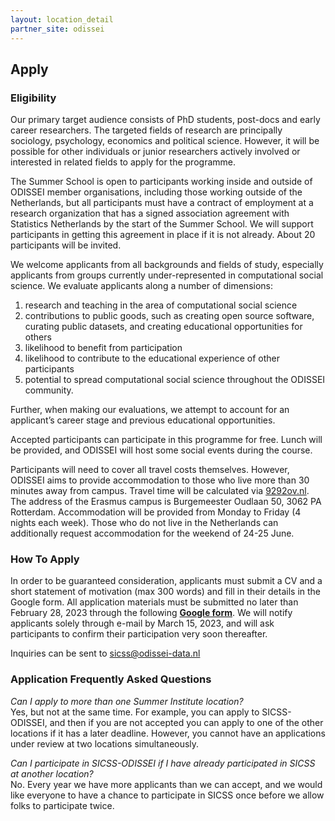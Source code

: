 ```yaml
---
layout: location_detail
partner_site: odissei
---
```


## Apply

### Eligibility

Our primary target audience consists of PhD students, post-docs and early career researchers. The targeted fields of research are principally sociology, psychology, economics and political science. However, it will be possible for other individuals or junior researchers actively involved or interested in related fields to apply for the programme.

The Summer School is open to participants working inside and outside of ODISSEI member organisations, including those working outside of the Netherlands, but all participants must have a contract of employment at a research organization that has a signed association agreement with Statistics Netherlands by the start of the Summer School. We will support participants in getting this agreement in place if it is not already. About 20 participants will be invited.

We welcome applicants from all backgrounds and fields of study, especially applicants from groups currently under-represented in computational social science. We evaluate applicants along a number of dimensions:  
 
1. research and teaching in the area of computational social science  
2. contributions to public goods, such as creating open source software, curating public datasets, and creating educational opportunities for others  
3. likelihood to benefit from participation  
4. likelihood to contribute to the educational experience of other participants  
5. potential to spread computational social science throughout the ODISSEI community.  

Further, when making our evaluations, we attempt to account for an applicant’s career stage and previous educational opportunities.

Accepted participants can participate in this programme for free. Lunch will be provided, and ODISSEI will host some social events during the course.  
  
Participants will need to cover all travel costs themselves. However, ODISSEI aims to provide accommodation to those who live more than 30 minutes away from campus. Travel time will be calculated via [9292ov.nl](http://9292ov.nl/). The address of the Erasmus campus is Burgemeester Oudlaan 50, 3062 PA Rotterdam. Accommodation will be provided from Monday to Friday (4 nights each week). Those who do not live in the Netherlands can additionally request accommodation for the weekend of 24-25 June.

### How To Apply

In order to be guaranteed consideration, applicants must submit a CV and a short statement of motivation (max 300 words) and fill in their details in the Google form. All application materials must be submitted no later than February 28, 2023 through the following <b>[Google form](https://external.ink?to=forms.gle/Z78MiKFWkVfm834h9)</b>. We will notify applicants solely through e-mail by March 15, 2023, and will ask participants to confirm their participation very soon thereafter.

Inquiries can be sent to <sicss@odissei-data.nl>

### Application Frequently Asked Questions

<i>Can I apply to more than one Summer Institute location?</i><br>
Yes, but not at the same time. For example, you can apply to SICSS-ODISSEI, and then if you are not accepted you can apply to one of the other locations if it has a later deadline. However, you cannot have an applications under review at two locations simultaneously.

<i>Can I participate in SICSS-ODISSEI if I have already participated in SICSS at another location?</i><br>
No. Every year we have more applicants than we can accept, and we would like everyone to have a chance to participate in SICSS once before we allow folks to participate twice.
